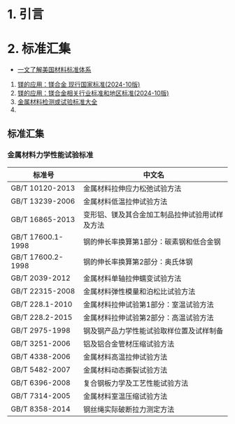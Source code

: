 # 1. 引言 


# 2. 标准汇集 
- [一文了解美国材料标准体系](https://mp.weixin.qq.com/s/40ZoBvtpJFt9JTA_i1jkvw)
1. [镁的应用：镁合金 现行国家标准(2024-10版)](https://mp.weixin.qq.com/s/jAxIn3EYzASLg9OwwfdqzA)
2. [镁的应用：镁合金相关行业标准和地区标准(2024-10版)](https://mp.weixin.qq.com/s/kBxXbbNJaVhtwIG31IK8mA)
3. [金属材料检测或试验标准大全](https://mp.weixin.qq.com/s/rQznG3_AaS0Uan165nTcTg)
4. 


## 标准汇集 



### 金属材料力学性能试验标准

| 标准号               | 中文名                     |
| ----------------- | ----------------------- |
| GB/T 10120-2013   | 金属材料拉伸应力松弛试验方法          |
| GB/T 13239-2006   | 金属材料低温拉伸试验方法            |
| GB/T 16865-2013   | 变形铝、镁及其合金加工制品拉伸试验用试样及方法 |
| GB/T 17600.1-1998 | 钢的伸长率换算第1部分：碳素钢和低合金钢    |
| GB/T 17600.2-1998 | 钢的伸长率换算第2部分：奥氏体钢        |
| GB/T 2039-2012    | 金属材料单轴拉伸蠕变试验方法          |
| GB/T 22315-2008   | 金属材料弹性模量和泊松比试验方法        |
| GB/T 228.1-2010   | 金属材料拉伸试验第1部分：室温试验方法     |
| GB/T 228.2-2015   | 金属材料拉伸试验第2部分：高温试验方法     |
| GB/T 2975-1998    | 钢及钢产品力学性能试验取样位置及试样制备    |
| GB/T 3251-2006    | 铝及铝合金管材压缩试验方法           |
| GB/T 4338-2006    | 金属材料高温拉伸试验方法            |
| GB/T 5482-2007    | 金属材料动态撕裂试验方法            |
| GB/T 6396-2008    | 复合钢板力学及工艺性能试验方法         |
| GB/T 7314-2005    | 金属材料室温压缩试验方法            |
| GB/T 8358-2014    | 钢丝绳实际破断拉力测定方法           |
